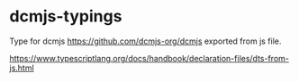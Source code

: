 # dcmjs-typings

Type for dcmjs <https://github.com/dcmjs-org/dcmjs> exported from js file.

https://www.typescriptlang.org/docs/handbook/declaration-files/dts-from-js.html